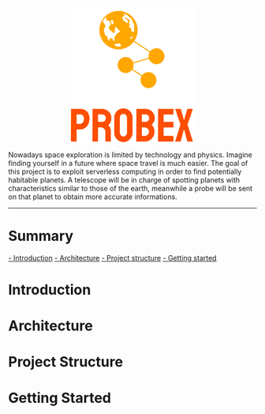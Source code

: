 <p align="center">
  <img src="img/logo_small.png" alt="logo" width="250" align="middle"/>
</p>

Nowadays space exploration is limited by technology and physics. Imagine finding yourself in a future where space travel is much easier. The goal of this project is to exploit serverless computing in order to find potentially habitable planets. A telescope will be in charge of spotting planets with characteristics similar to those of the earth, meanwhile a probe will be sent on that planet to obtain more accurate informations.

-----

# Summary

[- Introduction](#Introduction)
[- Architecture](#Architecture)
[- Project structure](#Project-structure)
[- Getting started](#Getting-started)

# Introduction

# Architecture

# Project Structure

# Getting Started
